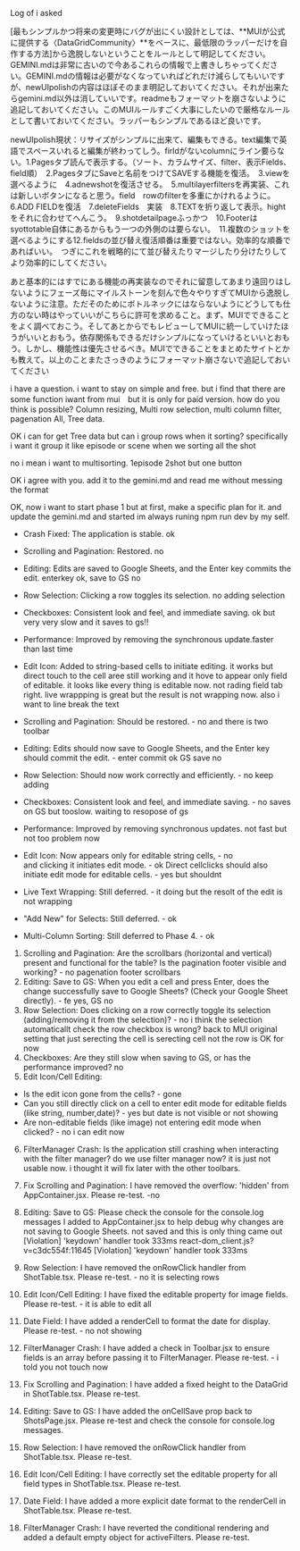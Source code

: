 Log of i asked

[最もシンプルかつ将来の変更時にバグが出にくい設計としては、**MUIが公式に提供する〈DataGridCommunity〉**をベースに、最低限のラッパーだけを自作する方法]から逸脱しないということをルールとして明記してください。GEMINI.mdは非常に古いので今あるこれらの情報で上書きしちゃってください。GEMINI.mdの情報は必要がなくなっていればどれだけ減らしてもいいですが、newUIpolishの内容はほぼそのまま明記しておいてください。それが出来たらgemini.md以外は消していいです。readmeもフォーマットを崩さないように追記しておいてください。このMUIルールすごく大事にしたいので厳格なルールとして書いておいてください。ラッパーもシンプルであるほど良いです。

newUIpolish現状：リサイズがシンプルに出来て、編集もできる。text編集で英語でスペースいれると編集が終わってしう。firldがないcolumnにライン要らない。1.Pagesタブ読んで表示する。（ソート、カラムサイズ、filter、表示Fields、field順）　2.PagesタブにSaveと名前をつけてSAVEする機能を復活。　3.viewを選べるように　4.adnewshotを復活させる。　5.multilayerfiltersを再実装、これは新しいボタンになると思う。field　rowのfilterを多重にかけれるように。6.ADD FIELDを復活　7.deleteFields　実装　8.TEXTを折り返して表示。hightをそれに合わせてへんこう。　9.shotdetailpageふっかつ　10.Footerはsyottotable自体にあるからもう一つの外側のは要らない。　11.複数のショットを選べるようにする12.fieldsの並び替え復活順番は重要ではない。効率的な順番であればいい。　つぎにこれを戦略的にて並び替えたりマージしたり分けたりしてより効率的にしてください。

あと基本的にはすでにある機能の再実装なのでそれに留意してあまり遠回りはしないようにフェーズ毎にマイルストーンを刻んで色々やりすぎてMUIから逸脱しないように注意。ただそのためにボトルネックにはならないようにどうしても仕方のない時はやっていいがこちらに許可を求めること。まず、MUIでできることをよく調べておこう。そしてあとからでもレビューしてMUIに統一していけたほうがいいとおもう。依存関係もできるだけシンプルになっていけるといいとおもう。しかし、機能性は優先させるべき。MUIでできることをまとめたサイトとかも教えて。以上のことまたさっきのようにフォーマット崩さないで追記しておいてください

i have a question. i want to stay on simple and free. but i find that there are some function iwant from mui　but it is only for paid version. how do you think is possible? Column resizing, Multi row selection, multi column filter, pagenation All, Tree data.

OK i can for get Tree data but can i group rows when it sorting? specifically i want it group it like episode or scene when we sorting all the shot

no i mean i want to multisorting. 1episode 2shot but one button

OK i agree with you. add it to the gemini.md and read me without messing the format

OK, now i want to start phase 1 but at first, make a specific plan for it. and update the gemini.md and started im always runing npm run dev by my self.

- Crash Fixed: The application is stable. ok
- Scrolling and Pagination: Restored. no
- Editing: Edits are saved to Google Sheets, and the Enter key commits the edit. enterkey ok, save to GS no
- Row Selection: Clicking a row toggles its selection. no adding selection
- Checkboxes: Consistent look and feel, and immediate saving. ok but very very slow and it saves to gs!!
- Performance: Improved by removing the synchronous update.faster than last time
- Edit Icon: Added to string-based cells to initiate editing. it works but direct touch to the cell aree still working and it hove to appear only field of editable. it looks like every thing is editable now. not rading field tab right.
  live wrappping is great but the result is not wrapping now. also i want to line break the text

- Scrolling and Pagination: Should be restored. - no and there is two toolbar
- Editing: Edits should now save to Google Sheets, and the Enter key should commit the edit. - enter commit ok GS save no
- Row Selection: Should now work correctly and efficiently. - no keep adding
- Checkboxes: Consistent look and feel, and immediate saving. - no saves on GS but tooslow. waiting to resopose of gs
- Performance: Improved by removing synchronous updates. not fast but not too problem now
- Edit Icon: Now appears only for editable string cells, - no  
   and clicking it initiates edit mode. - ok
  Direct cellclicks should also initiate edit mode for editable cells. - yes but shouldnt
- Live Text Wrapping: Still deferred. - it doing but the resolt of the edit is not wrapping
- "Add New" for Selects: Still deferred. - ok
- Multi-Column Sorting: Still deferred to Phase 4. - ok

1. Scrolling and Pagination: Are the scrollbars (horizontal and vertical) present and functional for the table? Is the pagination footer visible and working? - no pagenation footer scrollbars
2. Editing: Save to GS: When you edit a cell and press Enter, does the change successfully save to Google Sheets? (Check your Google Sheet directly). - fe yes, GS no
3. Row Selection: Does clicking on a row correctly toggle its selection (adding/removing it from the selection)? - no i think the selection automaticallt check the row checkbox is wrong? back to MUI original setting that just serecting the cell is serecting cell not the row is OK for now
4. Checkboxes: Are they still slow when saving to GS, or has the performance improved? no
5. Edit Icon/Cell Editing:

- Is the edit icon gone from the cells? - gone
- Can you still directly click on a cell to enter edit mode for editable fields (like string, number,date)? - yes but date is not visible or not showing
- Are non-editable fields (like image) not entering edit mode when clicked? - no i can edit now

6. FilterManager Crash: Is the application still crashing when interacting with the filter manager? do we use filter manager now? it is just not usable now. i thought it will fix later with the other toolbars.

1. Fix Scrolling and Pagination: I have removed the overflow: 'hidden' from AppContainer.jsx. Please re-test. -no
1. Editing: Save to GS: Please check the console for the console.log messages I added to AppContainer.jsx to help debug why changes are not saving to Google Sheets. not saved and this is only thing came out [Violation] 'keydown' handler took 333ms
   react-dom_client.js?v=c3dc554f:11645 [Violation] 'keydown' handler took 333ms
1. Row Selection: I have removed the onRowClick handler from ShotTable.tsx. Please re-test. - no it is selecting rows
1. Edit Icon/Cell Editing: I have fixed the editable property for image fields. Please re-test. - it is able to edit all
1. Date Field: I have added a renderCell to format the date for display. Please re-test. - no not showing
1. FilterManager Crash: I have added a check in Toolbar.jsx to ensure fields is an array before passing it to FilterManager. Please re-test. - i told you not touch now

1. Fix Scrolling and Pagination: I have added a fixed height to the DataGrid in ShotTable.tsx. Please re-test.
1. Editing: Save to GS: I have added the onCellSave prop back to ShotsPage.jsx. Please re-test and check the
   console for console.log messages.
1. Row Selection: I have removed the onRowClick handler from ShotTable.tsx. Please re-test.
1. Edit Icon/Cell Editing: I have correctly set the editable property for all field types in ShotTable.tsx.
   Please re-test.
1. Date Field: I have added a more explicit date format to the renderCell in ShotTable.tsx. Please re-test.
1. FilterManager Crash: I have reverted the conditional rendering and added a default empty object for
   activeFilters. Please re-test.
